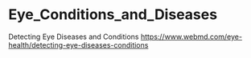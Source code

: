 # Eye_Conditions_and_Diseases

Detecting Eye Diseases and Conditions
https://www.webmd.com/eye-health/detecting-eye-diseases-conditions
